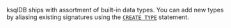 ksqlDB ships with assortment of built-in data types. You can add new types by aliasing existing signatures using the [`CREATE TYPE`](../../developer-guide/ksqldb-reference/create-type) statement.

